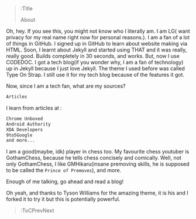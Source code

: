 > :Title
>
> About

Oh, hey. If you see this, you might not know who I literally am. I am LG( want privacy for my real name right now for personal reasons.). I am a fan of a lot of things in GitHub. I signed up in GitHub to learn about website making via HTML. Soon, I learnt about Jekyll and started using THAT and it was really, really good. Builds completely in 30 seconds, and works. But, now I use CODEDOC. I got a tech blog(if you wonder why, I am a fan of technology) up in Jekyll because I just love Jekyll. The theme I used before was called Type On Strap. I still use it for my tech blog because of the features it got. 

Now, since I am a tech fan, what are my sources? 
```markdown | answer.md
Articles
```
I learn from articles at :
```markdown | The sources.md
Chrome Unboxed
Android Authority
XDA Developers
9to5Google
and more...
```
I am a good(maybe, idk) player in chess too. 
My favourite chess youtuber is GothamChess, because he tells chess concisely and comically. Well, not only GothamChess, I like GMHikaru(insane premoving skills, he is supposed to be called the `Prince of Premoves`), and more.

Enough of me talking, go ahead and read a blog!

Oh yeah, and thanks to Tyson Williams for the amazing theme, it is his and I forked it to try it but this is potentially powerful.

> :ToCPrevNext